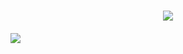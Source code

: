 <h1 align = "center"> <b><u color="red">
  <img src = "https://readme-typing-svg.herokuapp.com?color=FF1414&center=true&vCenter=true&height=70&lines=Hello+there+!!+i+am+Gokul+Sai+" >
  </u></b></h1>
<h4>
  <img src = "https://readme-typing-svg.herokuapp.com?color=000000&background=FF154E&center=true&vCenter=true&lines=Aspiring+fresher" >
</h4  
  
